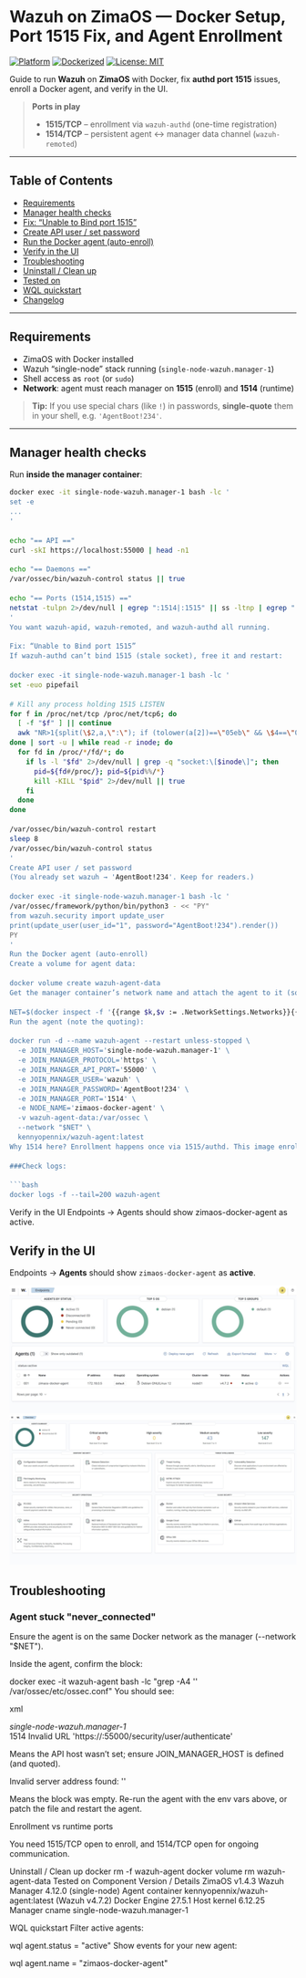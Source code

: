 # Wazuh on ZimaOS — Docker Setup, Port 1515 Fix, and Agent Enrollment

[![Platform](https://img.shields.io/badge/platform-ZimaOS-blue)](#)
[![Dockerized](https://img.shields.io/badge/deploy-docker-informational)](#)
[![License: MIT](https://img.shields.io/badge/license-MIT-green.svg)](LICENSE)

Guide to run **Wazuh** on **ZimaOS** with Docker, fix **authd port 1515** issues, enroll a Docker agent, and verify in the UI.

> **Ports in play**
>
> - **1515/TCP** – enrollment via `wazuh-authd` (one-time registration)
> - **1514/TCP** – persistent agent ↔ manager data channel (`wazuh-remoted`)

---

## Table of Contents
- [Requirements](#requirements)
- [Manager health checks](#manager-health-checks)
- [Fix: “Unable to Bind port 1515”](#fix-unable-to-bind-port-1515)
- [Create API user / set password](#create-api-user--set-password)
- [Run the Docker agent (auto-enroll)](#run-the-docker-agent-auto-enroll)
- [Verify in the UI](#verify-in-the-ui)
- [Troubleshooting](#troubleshooting)
- [Uninstall / Clean up](#uninstall--clean-up)
- [Tested on](#tested-on)
- [WQL quickstart](#wql-quickstart)
- [Changelog](#changelog)

---

## Requirements
- ZimaOS with Docker installed
- Wazuh “single-node” stack running (`single-node-wazuh.manager-1`)
- Shell access as `root` (or `sudo`)
- **Network**: agent must reach manager on **1515** (enroll) and **1514** (runtime)

> **Tip:** If you use special chars (like `!`) in passwords, **single-quote** them in your shell, e.g. `'AgentBoot!234'`.

---

## Manager health checks

Run **inside the manager container**:

```bash
docker exec -it single-node-wazuh.manager-1 bash -lc '
set -e
...
'

echo "== API =="
curl -skI https://localhost:55000 | head -n1

echo "== Daemons =="
/var/ossec/bin/wazuh-control status || true

echo "== Ports (1514,1515) =="
netstat -tulpn 2>/dev/null | egrep ":1514|:1515" || ss -ltnp | egrep ":1514|:1515" || true
'
You want wazuh-apid, wazuh-remoted, and wazuh-authd all running.

Fix: “Unable to Bind port 1515”
If wazuh-authd can’t bind 1515 (stale socket), free it and restart:

docker exec -it single-node-wazuh.manager-1 bash -lc '
set -euo pipefail

# Kill any process holding 1515 LISTEN
for f in /proc/net/tcp /proc/net/tcp6; do
  [ -f "$f" ] || continue
  awk "NR>1{split(\$2,a,\":\"); if (tolower(a[2])==\"05eb\" && \$4==\"0A\") print \$10}" "$f"
done | sort -u | while read -r inode; do
  for fd in /proc/*/fd/*; do
    if ls -l "$fd" 2>/dev/null | grep -q "socket:\[$inode\]"; then
      pid=${fd#/proc/}; pid=${pid%%/*}
      kill -KILL "$pid" 2>/dev/null || true
    fi
  done
done

/var/ossec/bin/wazuh-control restart
sleep 8
/var/ossec/bin/wazuh-control status
'
Create API user / set password
(You already set wazuh → 'AgentBoot!234'. Keep for readers.)

docker exec -it single-node-wazuh.manager-1 bash -lc '
/var/ossec/framework/python/bin/python3 - << "PY"
from wazuh.security import update_user
print(update_user(user_id="1", password="AgentBoot!234").render())
PY
'
Run the Docker agent (auto-enroll)
Create a volume for agent data:

docker volume create wazuh-agent-data
Get the manager container’s network name and attach the agent to it (so it can resolve the manager by name):

NET=$(docker inspect -f '{{range $k,$v := .NetworkSettings.Networks}}{{printf "%s " $k}}{{end}}' single-node-wazuh.manager-1 | awk '{print $1}')
Run the agent (note the quoting):

docker run -d --name wazuh-agent --restart unless-stopped \
  -e JOIN_MANAGER_HOST='single-node-wazuh.manager-1' \
  -e JOIN_MANAGER_PROTOCOL='https' \
  -e JOIN_MANAGER_API_PORT='55000' \
  -e JOIN_MANAGER_USER='wazuh' \
  -e JOIN_MANAGER_PASSWORD='AgentBoot!234' \
  -e JOIN_MANAGER_PORT='1514' \
  -e NODE_NAME='zimaos-docker-agent' \
  -v wazuh-agent-data:/var/ossec \
  --network "$NET" \
  kennyopennix/wazuh-agent:latest
Why 1514 here? Enrollment happens once via 1515/authd. This image enrolls via the API and configures the agent’s <server> block for 1514/remoted (runtime channel).

###Check logs:

```bash
docker logs -f --tail=200 wazuh-agent
```

Verify in the UI
Endpoints → Agents should show zimaos-docker-agent as active.

## Verify in the UI

Endpoints → **Agents** should show `zimaos-docker-agent` as **active**.

![Agents active](docs/img/agents-active.png.jpg)
![Alerts overview](docs/img/alerts-overview.png.jpg)

## Troubleshooting

### Agent stuck "never_connected"


Ensure the agent is on the same Docker network as the manager (--network "$NET").

Inside the agent, confirm the <server> block:

docker exec -it wazuh-agent bash -lc "grep -A4 '<server>' /var/ossec/etc/ossec.conf"
You should see:

xml
<address>single-node-wazuh.manager-1</address>
<port>1514</port>
Invalid URL 'https://:55000/security/user/authenticate'

Means the API host wasn’t set; ensure JOIN_MANAGER_HOST is defined (and quoted).

Invalid server address found: ''

Means the <client><server> block was empty. Re-run the agent with the env vars above, or patch the file and restart the agent.

Enrollment vs runtime ports

You need 1515/TCP open to enroll, and 1514/TCP open for ongoing communication.

Uninstall / Clean up
docker rm -f wazuh-agent
docker volume rm wazuh-agent-data
Tested on
Component	Version / Details
ZimaOS	v1.4.3
Wazuh Manager	4.12.0 (single-node)
Agent container	kennyopennix/wazuh-agent:latest (Wazuh v4.7.2)
Docker Engine	27.5.1
Host kernel	6.12.25
Manager cname	single-node-wazuh.manager-1

WQL quickstart
Filter active agents:

wql
agent.status = "active"
Show events for your new agent:

wql
agent.name = "zimaos-docker-agent"

